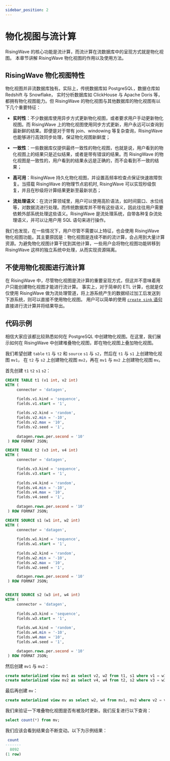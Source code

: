 ```yaml
---
sidebar_position: 2
---
```


# 物化视图与流计算

RisingWave 的核心功能是流计算，而流计算在流数据库中的呈现方式就是物化视图。
本章节讲解 RisingWave 物化视图的作用以及使用方法。

## RisingWave 物化视图特性

物化视图并非流数据库独有。实际上，传统数据库如 PostgreSQL，数据仓库如 Redshift 与 Snowflake，
实时分析数据库如 ClickHouse 与 Apache Doris 等，都拥有物化视图能力。但 RisingWave 的物化视图与其他数据库的物化视图有以下几个重要特征：

* **实时性**：不少数据库使用异步方式更新物化视图，或者要求用户手动更新物化视图。而 RisingWave 上的物化视图使用同步方式更新，用户永远可以查询到最新鲜的结果。即便是对于带有 join、windowing 等复杂查询，RisingWave 也能够进行高效同步处理，保证物化视图新鲜度；

* **一致性**：一些数据库仅提供最终一致性的物化视图，也就是说，用户看到的物化视图上的结果只是近似结果，或者是带有错误的结果。而 RisingWave 的物化视图是一致性的，用户看到的结果永远是正确的，而不会看到不一致的结果；

* **高可用**：RisingWave 持久化物化视图，并设置高频率检查点保证快速故障恢复。当搭载 RisingWave 的物理节点宕机时, RisingWave 可以实现秒级恢复，并且在秒级将计算结果更新至最新状态；

* **流处理语义**：在流计算领域里，用户可以使用高阶语法，如时间窗口、水位线等，对数据流进行处理。而传统数据库并不带有这些语义，因此往往用户需要依赖外部系统处理这些语义。RisingWave 是流处理系统，自带各种复杂流处理语义，并可以让用户用 SQL 语句来进行操作。

我们也发现，在一些情况下，用户尽管不需要以上特征，也会使用 RisingWave 物化视图功能。其主要原因是：物化视图是连续不断的流计算，会占用到大量计算资源。为避免物化视图计算干扰到其他计算，一些用户会将物化视图功能转移到 RisingWave 这样的独立系统中处理，从而实现资源隔离。

## 不使用物化视图进行流计算

在 RisingWave 中，尽管物化视图是流计算的重要呈现方式，但这并不意味着用户只能创建物化视图才能进行流计算。
事实上，对于简单的 ETL 计算，也就是仅仅使用 RisingWave 做为流处理管道，将上游系统产生的数据经过加工后发送到下游系统，则可以直接不使用物化视图。
用户可以简单的使用 [`create sink` 语句](https://docs.risingwave.com/docs/current/sql-create-sink/)直接进行流计算并将结果导出。


## 代码示例

相信大家应该都比较熟悉如何在 PostgreSQL 中创建物化视图。在这里，我们展示如何在 RisingWave 中创建堆叠物化视图，即在物化视图上叠加物化视图。

我们希望创建 `table` `t1` 与 `t2` 和 `source` `s1` 与 `s2`，然后在 `t1` 与 `s1` 上创建物化视图 `mv1`， 在 `t2` 与 `s2` 上创建物化视图 `mv2`，再在 `mv1` 与 `mv2` 上创建物化视图 `mv`。

首先创建 `t1` `t2` `s1` `s2`：

```sql
CREATE TABLE t1 (v1 int, v2 int) 
WITH (
     connector = 'datagen',

     fields.v1.kind = 'sequence',
     fields.v1.start = '1',
  
     fields.v2.kind = 'random',
     fields.v2.min = '-10',
     fields.v2.max = '10',
     fields.v2.seed = '1',
  
     datagen.rows.per.second = '10'
 ) ROW FORMAT JSON;

CREATE TABLE t2 (v3 int, v4 int) 
WITH (
     connector = 'datagen',

     fields.v3.kind = 'sequence',
     fields.v3.start = '1',
  
     fields.v4.kind = 'random',
     fields.v4.min = '-10',
     fields.v4.max = '10',
     fields.v4.seed = '1',
  
     datagen.rows.per.second = '10'
 ) ROW FORMAT JSON;

CREATE SOURCE s1 (w1 int, w2 int) 
WITH (
     connector = 'datagen',
  
     fields.w1.kind = 'sequence',
     fields.w1.start = '1',
  
     fields.w2.kind = 'random',
     fields.w2.min = '-10',
     fields.w2.max = '10',
     fields.w2.seed = '1',

     datagen.rows.per.second = '10'
 ) ROW FORMAT JSON;


CREATE SOURCE s2 (w3 int, w4 int) 
WITH (
     connector = 'datagen',
  
     fields.w3.kind = 'sequence',
     fields.w3.start = '1',
  
     fields.w4.kind = 'random',
     fields.w4.min = '-10',
     fields.w4.max = '10',
     fields.w4.seed = '1',

     datagen.rows.per.second = '10'
 ) ROW FORMAT JSON;
```

然后创建 `mv1` 与 `mv2`：

```sql
create materialized view mv1 as select v2, w2 from t1, s1 where v1 = w1;
create materialized view mv2 as select v4, w4 from t2, s2 where v3 = w3;
```

最后再创建 `mv`：

```sql
create materialized view mv as select w2, w4 from mv1, mv2 where v2 = v4;
```

我们来验证一下堆叠物化视图是否有被及时更新。我们反复进行以下查询：

```sql
select count(*) from mv;
```

我们应该会看到结果会不断变动。以下为示例结果：

```sql
 count
-------
  8092
(1 row)
```